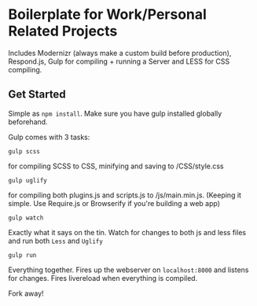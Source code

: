 # Boilerplate for Work/Personal Related Projects

Includes Modernizr (always make a custom build before production), Respond.js, Gulp for compiling + running a Server and LESS for CSS compiling.

## Get Started

Simple as ``npm install``. Make sure you have gulp installed globally beforehand.

Gulp comes with 3 tasks:

```
gulp scss
```
for compiling SCSS to CSS, minifying and saving to /CSS/style.css
```
gulp uglify
```
for compiling both plugins.js and scripts.js to /js/main.min.js. (Keeping it simple. Use Require.js or Browserify if you're building a web app)
```
gulp watch
```
Exactly what it says on the tin. Watch for changes to both js and less files and run both ``Less`` and ``Uglify``
```
gulp run
```
Everything together. Fires up the webserver on ``localhost:8000`` and listens for changes. Fires livereload when everything is compiled.

Fork away!